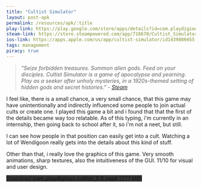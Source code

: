```yaml
---
title: "Cultist Simulator"
layout: post-apk
permalink: /resources/apk/:title
play-link: https://play.google.com/store/apps/details?id=com.playdigious.cultist
steam-link: https://store.steampowered.com/app/718670/Cultist_Simulator/    
ios-link: https://apps.apple.com/us/app/cultist-simulator/id1439886655
tags: management
piracy: true
---
```


> _"Seize forbidden treasures. Summon alien gods. Feed on your disciples. Cultist Simulator is a game of apocalypse and yearning. Play as a seeker after unholy mysteries, in a 1920s-themed setting of hidden gods and secret histories." - <a href="https://store.steampowered.com/app/718670/Cultist_Simulator/" target="_blank">Steam</a>_

I feel like, there is a small chance, a very small chance, that this game may have unintentionally and indirectly influenced some people to join actual cults or create one. I played this game a bit and i found that that the first of the details became way too relatable. As of this typing, i'm currently in an internship, then going back to school after it, so i'm not a neet, but still. 

I can see how people in that position can easily get into a cult. Watching a lot of Wendigoon really gets into the details about this kind of stuff.

Other than that, i really love the graphics of this game. Very smooth animations, sharp textures, also the intuitiveness of the GUI. 11/10 for visual and user design.

<div class="text-center">
    <a class="btn btn-dark btn-block w-100" onclick='apk("com.playdigious.cultist_3.6.xapk")' target="_blank" style="text-decoration: none; background-color: #333;"> Download <b>com.playdigious.cultist_3.6.xapk</b> (277 MB)</a>
</div>
